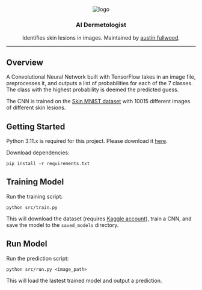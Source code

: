<div align="center">

![logo](https://storage.googleapis.com/kaggle-datasets-images/54339/103727/d0f9325d9f7d113719887bc22235e5d4/dataset-cover.png?t=2018-09-19-17-09-26)

<h3>
AI Dermetologist
</h3>

Identifies skin lesions in images. Maintained by [austin fullwood](https://www.austinfullwood.com).

</div>

---

## Overview
A Convolutional Neural Network built with TensorFlow takes in an image file, preprocesses it, and outputs a list of probabilities for each of the 7 classes. The class with the highest probability is deemed the predicted guess.

The CNN is trained on the [Skin MNIST dataset](https://github.com/bundasmanu/skin_mnist) with 10015 different images of different skin lesions.

## Getting Started

Python 3.11.x is required for this project. Please download it [here](https://www.python.org/downloads/).

Download dependencies:
```
pip install -r requirements.txt
```
## Training Model

Run the training script:
```
python src/train.py
```

This will download the dataset (requires [Kaggle account](https://www.kaggle.com/docs/api#:~:text=is%20%24PYTHON_HOME/Scripts.-,Authentication,-In%20order%20to)), train a CNN, and save the model to the `saved_models` directory.

## Run Model

Run the prediction script:
```
python src/run.py <image_path>
```

This will load the lastest trained model and output a prediction.
